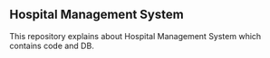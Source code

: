 ## Hospital Management System 

This repository explains about Hospital Management System which contains code and DB. 
